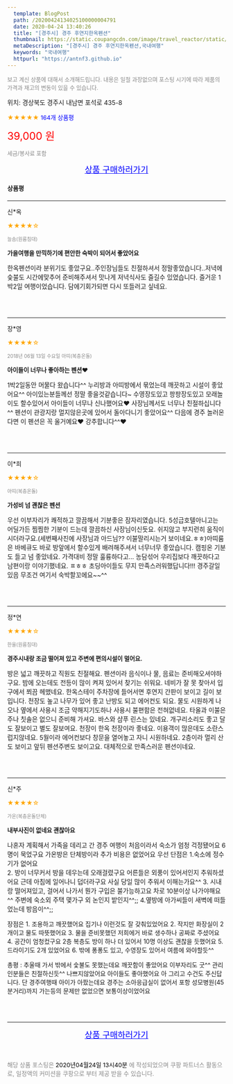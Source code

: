 ```yaml
---
  template: BlogPost
  path: /20200424134025100000004791
  date: 2020-04-24 13:40:26
  title: "[경주시] 경주 후연지한옥펜션"
  thumbnail: https://static.coupangcdn.com/image/travel_reactor/static/booking/image/pension/ddnayo/d7ce0ec7-a97e-498b-9f23-bf1e70b2917b.jpg
  metaDescription: "[경주시] 경주 후연지한옥펜션,국내여행"
  keywords: "국내여행"
  httpurl: "https://antnf3.github.io"
---
```

  
<span style="color: #888;font-size:0.8rem">보고 계신 상품에 대해서 소개해드립니다.
내용은 일절 과장없으며 포스팅 시기에 따라 제품의 가격과 재고의 변동이 있을 수 있습니다.</span>
  
<span style="font-size: 0.9rem;">위치: 경상북도 경주시 내남면 포석로 435-8</span>
  
<span style="color: orange;">★★★★★</span> <span style="color: blue;font-size: 0.85rem;">164개 상품평</span>
  
<span style="color: red;font-size: 1.5rem;">39,000 원</span>
  
<span style="color: #888;font-size:0.8rem">세금/봉사료 포함</span>





<p align="center"><a href="http://me2.do/FlY9TGOn" style="font-size: 1.2rem; color: blue;">상품 구매하러가기</a></p>

#### 상품평
  
---
  
신*옥
    
<span style="color: orange;">★★★★☆</span>
    
<span style="color: #888;font-size:0.7rem">늘솜(원룸침대)</span>
    
<span style="font-size:0.85rem">**가을여행을 만끽하기에 편안한 숙박이 되어서 좋았어요**</span>
    
<span style="font-size: 0.9rem;">한옥펜션이라 분위기도  좋았구요..주인장님들도  친절하셔서  정말좋았습니다..저녁에 슻불도 시간에맞추어 준비해주셔서  맛나게 저녁식사도 즐길수 있었습니다.  즐거운 1박2일 여행이었습니다.
담에기회가되면 다시 또들러고 싶네요.</span>
    
<br>
<br>

---
  
장*영
    
<span style="color: orange;">★★★★☆</span>
    
<span style="color: #888;font-size:0.7rem">2018년 06월 13일 수요일 아띠(복층온돌)</span>
    
<span style="font-size:0.85rem">**아이들이 너무나 좋아하는 펜션♥**</span>
    
<span style="font-size: 0.9rem;">1박2일동안 머물다 왔습니다^^
누리방과 아띠방에서 묶었는데 깨끗하고 시설이 좋았어요^^
아이있는분들께선 정말 좋을것같습니다~
수영장도있고 팡팡장도있고 모래놀이도 할수있어서 아이들이 너무나 신나했어요♥
사장님께서도 너무나 친절하십니다^^
펜션이 관광지랑 멀지않은곳에 있어서 돌아다니기 좋았어요^^
다음에 경주 놀러온다면 이 펜션은 꼭 올거예요♥
강추합니다^^♥</span>
    
<br>
<br>

---
  
이*희
    
<span style="color: orange;">★★★★☆</span>
    
<span style="color: #888;font-size:0.7rem">아띠(복층온돌)</span>
    
<span style="font-size:0.85rem">**가성비 넘 괜찮은 펜션**</span>
    
<span style="font-size: 0.9rem;">우선 이부자리가 쾌적하고 깔끔해서 기분좋은 잠자리였습니다. 5성급호텔아니고는 어딜가든 찜찜한 기분이 드는데 깔끔하신 사장님이신듯요. 쉬지않고 부지런히 움직이시더라구요.(세번째사진에 사장님과 아드님?? 이불말리시는거 보이네요.ㅎㅎ)아띠룸은 바베큐도 바로 방앞에서 할수있게 배려해주셔서 너무너무 좋았습니다. 캠핑온 기분도 들고 넘 좋았네요. 
가격대비 정말 훌륭하다고...  농담섞어 우리집보다 깨끗하다고 남편이랑 이야기했네요. ㅍㅎㅎ 초딩아이들도 무지 만족스러워했답니다!!!
경주갈일있음 무조건 여기서 숙박할꼬에요~~^^</span>
    
<br>
<br>

---
  
정*연
    
<span style="color: orange;">★★★★☆</span>
    
<span style="color: #888;font-size:0.7rem">한울(원룸침대)</span>
    
<span style="font-size:0.85rem">**경주시내랑 조금 떨어져 있고 주변에 편의시설이 멀어요.**</span>
    
<span style="font-size: 0.9rem;">방은 넓고 깨끗하고 직원도 친절해요.
펜션이라 음식이나 물, 음료는 준비해오셔야하구요.
밤에 오는데도 전등이 많이 켜져 있어서 찾기는 쉬워요.
네비가 잘 못 찾아서 입구에서 쬐끔 헤맸네요.
한옥스테이  주차장에 들어서면  후연지 간판이 보이고 길이 보입니다.
천장도 높고 나무가 있어 좋고 난방도 되고 에어컨도 되요.
물도 시원하게 나오나 옆에서 사용시 조금 약해지기도하나 사용시 불편함은 전혀없네요.
타올과 이불은 주나  칫솔은 없으니 준비해 가셔요. 
바스와 샴푸  린스는 있네요.
개구리소리도 좋고 달도 잘보이고 별도 잘보여요.
천장이 한옥 천장이라 좋네요.
이용객이 많은데도 소란스럽지않네요.
5월이라 에어컨보다 창문을 열어놓고 자니 시원하네요.
2층이라  멀리 산도 보이고 앞뒤 펜션주변도 보이고요.
대체적으로 만족스러운 펜션이네요.</span>
    
<br>
<br>

---
  
신*주
    
<span style="color: orange;">★★★★☆</span>
    
<span style="color: #888;font-size:0.7rem">가온(복층온돌단체)</span>
    
<span style="font-size:0.85rem">**내부사진이 없네요 괜찮아요**</span>
    
<span style="font-size: 0.9rem;">나혼자 계획해서 가족을 데리고 간 경주 여행이 처음이라서 숙소가 엄청 걱정됐어요 6명이 묵었구요 가온방은 단체방이라 추가 비용은 없었어요 
우선 단점은
1.숙소에 정수기가 없어요  
2. 방이 너무커서 방을 데우는데 오래걸렸구요 어른들은 외풍이 있어서인지 추워하셨어요 근데 아침에 일어나니 덥더라구요 사실 당일 많이 추워서 이해는가요^^
3. 시내랑 떨어져있고, 걸어서 나가서 뭔가 구입은 불가능하고요 차로 10분이상 나가야해요^^ 주변에 숙소외 주택 몇가구 외 논인지 밭인지^^;;
4.옆방에 아가씨들이 새벽에 떠들었는데 방음이^^;;
 
장점은 1. 조용하고 깨끗했어요 집기나 이런것도 잘 갖춰있었어요
2. 작지만 화장실이 2개이고 물도 따뜻했어요
3. 물을 준비못했던 저희에거 바로 생수하나 공짜로 주셨어요
4. 공간이 엄청컸구요 2층 복층도 방이 하나 더 있어서 10명 이상도 괜찮을 듯했어요
5. 드라이기도 2개 있었어요
6. 밖에 퐁퐁도 있고, 수영장도 있어서 여름에 와야할듯^^

총평 : 추울때 가서 밖에서 숯불도 못했는데요 깨끗함이 좋았어요 이부자리도 굿^^ 관리인분들은 친절하신듯^^ 나쁘지않았어요 아이들도 좋아했어요 아 그리고 수건도 주신답니다. 단 경주여행때 아이가 아팠는데요 경주는 소아응급실이 없어서 포항 성모병원(45분거리)까지 가는등의 문제만 없었으면 보통이상이었어요</span>
    
<br>
<br>


  
---
  
<p align="center"><a href="http://me2.do/FlY9TGOn" style="font-size: 1.2rem; color: blue;">상품 구매하러가기</a></p>
  
<br>
  
<span style="font-size: 0.85rem; color: #888;">해당 상품 포스팅은 <span style="color: #000;"> 2020년04월24일 13시40분 </span> 에 작성되었으며 쿠팡 파트너스 활동으로, 일정액의 커미션을 쿠팡으로 부터 제공 받을 수 있습니다.</span>